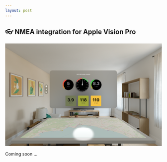 ```yaml
---
layout: post
---
```


## 👓 NMEA integration for Apple Vision Pro

![NMEA visualisation](/images/nmea-01.png)

Coming soon ...
